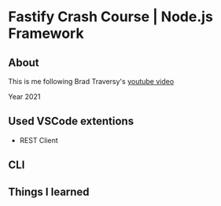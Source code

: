 # Fastify Crash Course | Node.js Framework

## About

This is me following Brad Traversy's [youtube video](https://youtu.be/Lk-uVEVGxOA)

Year 2021

## Used VSCode extentions

- REST Client

## CLI

## Things I learned
